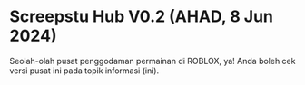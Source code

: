 # Screepstu Hub V0.2 (AHAD, 8 Jun 2024)
Seolah-olah pusat penggodaman permainan di ROBLOX, ya! Anda boleh cek versi pusat ini pada topik informasi (ini).
